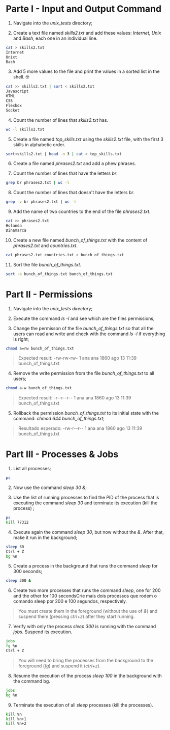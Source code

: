 # Parte I - Input and Output Command

1.  Navigate into the *unix_tests* directory;

2.  Create a text file named *skills2.txt* and add these values: *Internet*, *Unix* and *Bash*, each one in an individual line.

```sh
cat > skills2.txt
Internet
Unixt
Bash
```

3.  Add 5 more values to the file and print the values in a sorted list in the shell. 🤓
```sh
cat >> skills2.txt | sort < skills2.txt
Javascript
HTML
CSS
Flexbox
Socket
```

4.  Count the number of lines that *skills2.txt* has.

```sh
wc -l skills2.txt
```

5.  Create a file named *top\_skills.txt* using the *skills2.txt* file, with the first 3 skills in alphabetic order.

```sh
sort<skills2.txt | head -n 3 | cat > top_skills.txt
```


6.  Create a file named *phrases2.txt* and add a phew phrases.


7.  Count the number of lines that have the letters *br*.

```sh
grep br phrases2.txt | wc -l
```


8.  Count the number of lines that doesn't have the letters *br*.

```sh
grep -v br phrases2.txt | wc -l
```


9.  Add the name of two countries to the end of the file *phrases2.txt*.

```sh
cat >> phrases2.txt
Holanda
Dinamarca
```


10. Create a new file named *bunch\_of\_things.txt* with the content of *phrases2.txt* and *countries.txt*.

```sh
cat phrases2.txt countries.txt > bunch_of_things.txt
```


11. Sort the file *bunch\_of\_things.txt*.

```sh
sort -o bunch_of_things.txt bunch_of_things.txt
```



# Part II - Permissions

1.  Navigate into the *unix_tests directory*;

2.  Execute the command *ls -l* and see which are the files permissions;

3.  Change the permisson of the file *bunch\_of\_things.txt* so that all the users can read and write and check with the command *ls -l* if everything is right;

```sh
chmod a=rw bunch_of_things.txt
```


>Expected result: -rw-rw-rw- 1 ana ana 1860 ago 13 11:39 bunch\_of\_things.txt

4.  Remove the write permission from the file *bunch\_of\_things.txt* to all users;

```sh
chmod a-w bunch_of_things.txt
```


>Expected result: -r--r--r-- 1 ana ana 1860 ago 13 11:39 bunch\_of\_things.txt

5. Rollback the permission *bunch\_of\_things.txt* to its initial state with the command: *chmod 644 bunch\_of\_things.txt*;


>Resultado esperado: -rw-r--r-- 1 ana ana 1860 ago 13 11:39 bunch_of_things.txt

# Part III - Processes & Jobs

1.  List all processes;

```sh
ps
```

2.  Now use the command *sleep 30 &*;


3.  Use the list of running processes to find the PID of the process that is executing the command *sleep 30* and terminate its execution (kill the process) ;

```sh
ps
kill 77312
```

4.  Execute again the command *sleep 30*, but now without the *&*. After that, make it run in the background;

```sh
sleep 30
Ctrl + Z
bg %n

```

5.  Create a process in the background that runs the command *sleep* for 300 seconds;

```sh
sleep 300 &
```

6.  Create two more processes that runs the command *sleep*, one for 200 and the other for 100 secondsCrie mais dois processos que rodem o comando sleep por 200 e 100 segundos, respectively.

>You must create them in the foreground (without the use of *&*) and suspend them (pressing *ctrl+z*) after they start running.

7.  Verify with only the process *sleep 300* is running with the command *jobs*. Suspend its execution.

```sh
jobs
fg %n
Ctrl + Z
```

>You will need to bring the processes from the background to the foreground (*fg*) and suspend it (*ctrl+z*).

8.  Resume the execution of the process *sleep 100* in the background with the command bg.

```sh
jobs
bg %n
```

9.  Terminate the execution of all *sleep* processes (kill the processes).

```sh
kill %n
kill %n+1
kill %n+2
```
